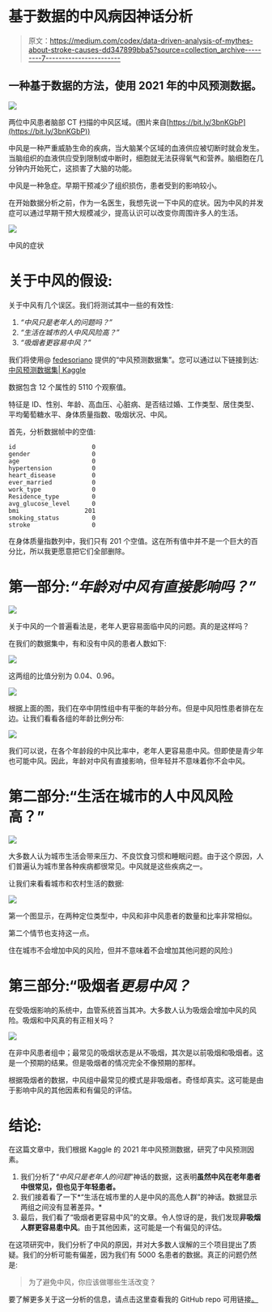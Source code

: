 # 基于数据的中风病因神话分析

> 原文：<https://medium.com/codex/data-driven-analysis-of-mythes-about-stroke-causes-dd347899bba5?source=collection_archive---------7----------------------->

## 一种基于数据的方法，使用 2021 年的中风预测数据。

![](img/60d8df0af92328f2d42d73658dee442c.png)

两位中风患者脑部 CT 扫描的中风区域。(图片来自[https://bit.ly/3bnKGbP](https://bit.ly/3bnKGbP))

中风是一种严重威胁生命的疾病，当大脑某个区域的血液供应被切断时就会发生。当脑组织的血液供应受到限制或中断时，细胞就无法获得氧气和营养。脑细胞在几分钟内开始死亡，这损害了大脑的功能。

中风是一种急症。早期干预减少了组织损伤，患者受到的影响较小。

在开始数据分析之前，作为一名医生，我想先说一下中风的症状。因为中风的并发症可以通过早期干预大规模减少，提高认识可以改变你周围许多人的生活。

![](img/e173c201595a0e493256a0faded99ecc.png)

中风的症状

# 关于中风的假设:

关于中风有几个误区。我们将测试其中一些的有效性:

1.  *“中风只是老年人的问题吗？”*
2.  *“生活在城市的人中风风险高？”*
3.  *“吸烟者更容易中风？”*

我们将使用@ [fedesoriano](https://www.kaggle.com/fedesoriano) 提供的“中风预测数据集”。您可以通过以下链接到达:[中风预测数据集| Kaggle](https://www.kaggle.com/fedesoriano/stroke-prediction-dataset)

数据包含 12 个属性的 5110 个观察值。

特征是 ID、性别、年龄、高血压、心脏病、是否结过婚、工作类型、居住类型、平均葡萄糖水平、身体质量指数、吸烟状况、中风。

首先，分析数据帧中的空值:

```
id                     0
gender                 0
age                    0
hypertension           0
heart_disease          0
ever_married           0
work_type              0
Residence_type         0
avg_glucose_level      0
bmi                  201
smoking_status         0
stroke                 0
```

在身体质量指数列中，我们只有 201 个空值。这在所有值中并不是一个巨大的百分比，所以我更愿意把它们全部删除。

# 第一部分:*“年龄对中风有直接影响吗？”*

![](img/c73a19a2ee1b839979900ff9bbdc1224.png)

关于中风的一个普遍看法是，老年人更容易面临中风的问题。真的是这样吗？

在我们的数据集中，有和没有中风的患者人数如下:

![](img/58f0cd52281904af164f18606818bf98.png)

这两组的比值分别为 0.04、0.96。

![](img/200d1c494c935523e90f023961be1e32.png)

根据上面的图，我们在卒中阴性组中有平衡的年龄分布。但是中风阳性患者排在左边。让我们看看各组的年龄比例分布:

![](img/ab91cf0d523c54a760964b3b382fd786.png)

我们可以说，在各个年龄段的中风比率中，老年人更容易患中风。但即使是青少年也可能中风。因此，年龄对中风有直接影响，但年轻并不意味着你不会中风。

# 第二部分:“生活在城市的人中风风险高？”

![](img/592e7d211ff9b46e5cbb703283f8beea.png)

大多数人认为城市生活会带来压力、不良饮食习惯和睡眠问题。由于这个原因，人们普遍认为城市里各种疾病都很常见。中风就是这些疾病之一。

让我们来看看城市和农村生活的数据:

![](img/7497bafe3862c498cf6bfcda5f9ab761.png)

第一个图显示，在两种定位类型中，中风和非中风患者的数量和比率非常相似。

第二个情节也支持这一点。

住在城市不会增加中风的风险，但并不意味着不会增加其他问题的风险:)

# 第三部分:“吸烟者*更易中风？*

在受吸烟影响的系统中，血管系统首当其冲。大多数人认为吸烟会增加中风的风险。吸烟和中风真的有正相关吗？

![](img/8dfec3a3a05758aea6a1e4ca613c6fe9.png)

在非中风患者组中；最常见的吸烟状态是从不吸烟，其次是以前吸烟和吸烟者。这是一个预期的结果。但是吸烟者的情况完全不像预期的那样。

根据吸烟者的数据，中风组中最常见的模式是非吸烟者。奇怪却真实。这可能是由于影响中风的其他因素和有偏见的评估。

# 结论:

在这篇文章中，我们根据 Kaggle 的 2021 年中风预测数据，研究了中风预测因素。

1.  我们分析了“*中风只是老年人的问题*”神话的数据，这表明**虽然中风在老年患者中很常见，但也见于年轻患者。**
2.  我们接着看了一下*“生活在城市里的人是中风的高危人群”的神话。数据显示两组之间没有显著差异。*
3.  最后，我们看了“吸烟者更容易中风”的文章。令人惊讶的是，我们发现**非吸烟人群更容易患中风**。由于其他因素，这可能是一个有偏见的评估。

在这项研究中，我们分析了中风的原因，并对大多数人误解的三个项目提出了质疑。我们的分析可能有偏差，因为我们有 5000 名患者的数据。真正的问题仍然是:

> 为了避免中风，你应该做哪些生活改变？

要了解更多关于这一分析的信息，请点击这里查看我的 GitHub repo 可用链接[。](https://github.com/sahikabetul/Stroke-Prediction)